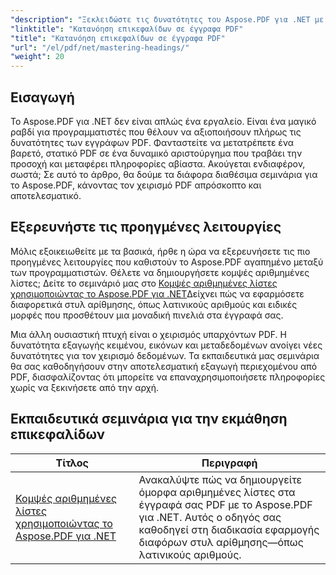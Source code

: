 ```yaml
---
"description": "Ξεκλειδώστε τις δυνατότητες του Aspose.PDF για .NET με τα ολοκληρωμένα εκπαιδευτικά μας σεμινάρια που κυμαίνονται από βασική χρήση έως προηγμένες λειτουργίες. Βελτιώστε τις δεξιότητές σας στον χειρισμό PDF."
"linktitle": "Κατανόηση επικεφαλίδων σε έγγραφα PDF"
"title": "Κατανόηση επικεφαλίδων σε έγγραφα PDF"
"url": "/el/pdf/net/mastering-headings/"
"weight": 20
---
```


## Εισαγωγή

Το Aspose.PDF για .NET δεν είναι απλώς ένα εργαλείο. Είναι ένα μαγικό ραβδί για προγραμματιστές που θέλουν να αξιοποιήσουν πλήρως τις δυνατότητες των εγγράφων PDF. Φανταστείτε να μετατρέπετε ένα βαρετό, στατικό PDF σε ένα δυναμικό αριστούργημα που τραβάει την προσοχή και μεταφέρει πληροφορίες αβίαστα. Ακούγεται ενδιαφέρον, σωστά; Σε αυτό το άρθρο, θα δούμε τα διάφορα διαθέσιμα σεμινάρια για το Aspose.PDF, κάνοντας τον χειρισμό PDF απρόσκοπτο και αποτελεσματικό.


## Εξερευνήστε τις προηγμένες λειτουργίες

Μόλις εξοικειωθείτε με τα βασικά, ήρθε η ώρα να εξερευνήσετε τις πιο προηγμένες λειτουργίες που καθιστούν το Aspose.PDF αγαπημένο μεταξύ των προγραμματιστών. Θέλετε να δημιουργήσετε κομψές αριθμημένες λίστες; Δείτε το σεμινάριό μας στο [Κομψές αριθμημένες λίστες χρησιμοποιώντας το Aspose.PDF για .NET](./stylish-numbered-lists/)Δείχνει πώς να εφαρμόσετε διαφορετικά στυλ αρίθμησης, όπως λατινικούς αριθμούς και ειδικές μορφές που προσθέτουν μια μοναδική πινελιά στα έγγραφά σας.

Μια άλλη ουσιαστική πτυχή είναι ο χειρισμός υπαρχόντων PDF. Η δυνατότητα εξαγωγής κειμένου, εικόνων και μεταδεδομένων ανοίγει νέες δυνατότητες για τον χειρισμό δεδομένων. Τα εκπαιδευτικά μας σεμινάρια θα σας καθοδηγήσουν στην αποτελεσματική εξαγωγή περιεχομένου από PDF, διασφαλίζοντας ότι μπορείτε να επαναχρησιμοποιήσετε πληροφορίες χωρίς να ξεκινήσετε από την αρχή.

## Εκπαιδευτικά σεμινάρια για την εκμάθηση επικεφαλίδων
| Τίτλος | Περιγραφή |
| --- | --- | 
| [Κομψές αριθμημένες λίστες χρησιμοποιώντας το Aspose.PDF για .NET](./stylish-numbered-lists/) | Ανακαλύψτε πώς να δημιουργείτε όμορφα αριθμημένες λίστες στα έγγραφά σας PDF με το Aspose.PDF για .NET. Αυτός ο οδηγός σας καθοδηγεί στη διαδικασία εφαρμογής διαφόρων στυλ αρίθμησης—όπως λατινικούς αριθμούς. |